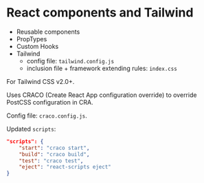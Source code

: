 # React components and Tailwind

- Reusable components
- PropTypes
- Custom Hooks
- Tailwind
  - config file: `tailwind.config.js`
  - inclusion file + framework extending rules: `index.css`

For Tailwind CSS v2.0+.

Uses CRACO (Create React App configuration override) to override PostCSS configuration in CRA.

Config file: `craco.config.js`.

Updated `scripts`:

```json
"scripts": {
    "start": "craco start",
    "build": "craco build",
    "test": "craco test",
    "eject": "react-scripts eject"
}
```
